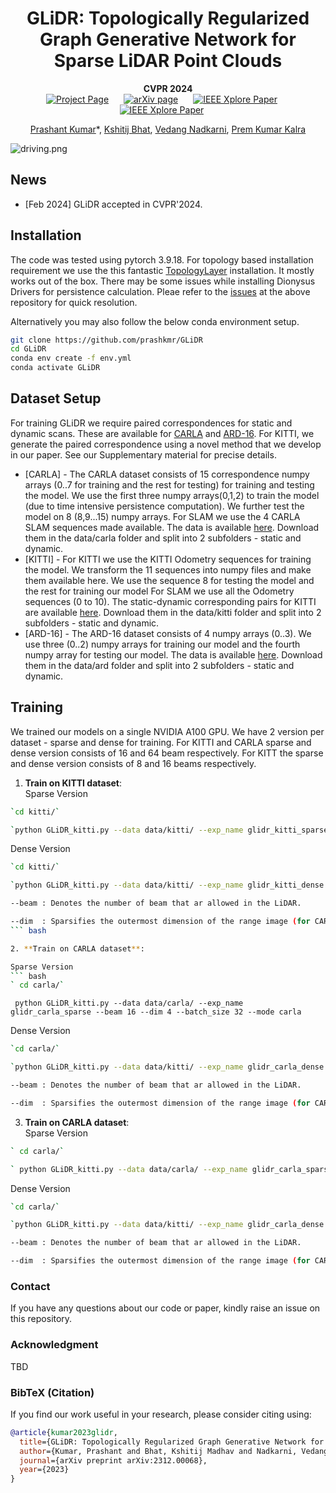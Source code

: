 <div align="center">
<h1>GLiDR: Topologically Regularized Graph Generative Network for Sparse LiDAR Point Clouds</h1>

**CVPR 2024**  
<a href='https://kshitijbhat.github.io/glidr/' style="margin-right: 20px;"><img src='https://img.shields.io/badge/Project Page-GLiDR-darkgreen' alt='Project Page'></a>
<a href="https://arxiv.org/abs/2312.00068" style="margin-right: 20px;"><img src='https://img.shields.io/badge/Paper-arXiv-maroon' alt='arXiv page'></a>
<a href="https://arxiv.org/abs/2312.00068" style="margin-right: 20px;"><img src='https://img.shields.io/badge/Paper-CvF-blue' alt='IEEE Xplore Paper'></a>
<a href="https://arxiv.org/abs/2312.00068" style="margin-right: 20px;"><img src='https://img.shields.io/badge/Supplementary-CvF-blue' alt='IEEE Xplore Paper'></a>

[Prashant Kumar](https://prashkmr.github.io)\*,
[Kshitij Bhat](https://prashkmr.github.io),
[Vedang Nadkarni](https://scholar.google.com/citations?user=seg1E8AAAAAJ&hl=en),
[Prem Kumar Kalra](https://www.cse.iitd.ac.in/~pkalra/)<br/>

</div>

![driving.png](assets/driving.png)



## News
- [Feb 2024] GLiDR accepted in CVPR'2024.


## Installation
The code was tested using pytorch 3.9.18. 
For topology based installation requirement we use the this fantastic [TopologyLayer](https://github.com/bruel-gabrielsson/TopologyLayer) installation. It mostly works out of the box. There may be some issues while installing Dionysus Drivers for persistence calculation. Pleae refer to the [issues](https://github.com/bruel-gabrielsson/TopologyLayer/issues) at the above repository for quick resolution.

Alternatively you may also follow the below conda environment setup.
``` bash
git clone https://github.com/prashkmr/GLiDR
cd GLiDR
conda env create -f env.yml
conda activate GLiDR
```


## Dataset Setup
For training GLiDR we require paired correspondences for static and dynamic scans. These are available for [CARLA](https://github.com/dslrproject/dslr/tree/master/Data) and [ARD-16](https://github.com/dslrproject/dslr/tree/master/Data). 
For KITTI, we generate the paired correspondence using a novel method that we develop in our paper. See our Supplementary material for precise details.

- [CARLA] - The CARLA dataset consists of 15 correspondence numpy arrays (0..7 for training and the rest for testing) for training and testing the model. We use the first three numpy arrays(0,1,2) to train the model (due to time intensive persistence computation). We further test the model on 8 (8,9...15) numpy arrays.  For SLAM we use the 4 CARLA SLAM sequences made available. The data is available [here](https://github.com/dslrproject/dslr/tree/master/Data). Download them in the data/carla folder and split into 2 subfolders - static and dynamic. 
- [KITTI] - For KITTI we use the KITTI Odometry sequences for training the model. We transform the 11 sequences into numpy files and make them available here. We use the sequence 8 for testing the model and the rest for training our model For SLAM we use all the Odometry sequences (0 to 10). The static-dynamic corresponding pairs for KITTI are available [here](https://www.kaggle.com/datasets/prashk1312/kitti-static-dynamic-correpsondence). Download them in the data/kitti folder and split into 2 subfolders - static and dynamic. 
- [ARD-16] - The ARD-16 dataset consists of 4 numpy arrays (0..3). We use three (0..2) numpy arrays for training our model and the fourth numpy array for testing our model. The data is available [here](https://github.com/dslrproject/dslr/tree/master/Data). Download them in the data/ard folder and split into 2 subfolders - static and dynamic. 





## Training 
We trained our models on a single NVIDIA A100 GPU. We have 2 version per dataset - sparse and dense for training.  For KITTI and CARLA sparse and dense version consists of 16 and 64 beam respectively. For KITT the sparse and dense version consists of 8 and 16 beams respectively.

1. **Train on KITTI dataset**:  
Sparse Version

``` bash
`cd kitti/`

`python GLiDR_kitti.py --data data/kitti/ --exp_name glidr_kitti_sparse --beam 16 --dim 8 --batch_size 32 --mode kitti`
```
Dense Version

``` bash
`cd kitti/`

`python GLiDR_kitti.py --data data/kitti/ --exp_name glidr_kitti_dense --beam 64 --dim 8 --batch_size 8 --mode kitti`

--beam : Denotes the number of beam that ar allowed in the LiDAR. 

--dim  : Sparsifies the outermost dimension of the range image (for CARLA, outermost dimesion is 1024). For more details on this, please refer to Section 5.2 of the paper.
``` bash

2. **Train on CARLA dataset**:  

Sparse Version
``` bash
` cd carla/`
```
` python GLiDR_kitti.py --data data/carla/ --exp_name glidr_carla_sparse --beam 16 --dim 4 --batch_size 32 --mode carla`

Dense Version

``` bash
`cd carla/`

`python GLiDR_kitti.py --data data/kitti/ --exp_name glidr_carla_dense --beam 64 --dim 4 --batch_size 8 --mode carla`

--beam : Denotes the number of beam that ar allowed in the LiDAR. 

--dim  : Sparsifies the outermost dimension of the range image (for CARLA, outermost dimesion is 512). For more details on this, please refer to Section 5.2 of the paper.
```

3. **Train on CARLA dataset**:  
Sparse Version

``` bash
` cd carla/`

` python GLiDR_kitti.py --data data/carla/ --exp_name glidr_carla_sparse --beam 16 --dim 4 --batch_size 32 --mode carla`
```
Dense Version

``` bash
`cd carla/`

`python GLiDR_kitti.py --data data/kitti/ --exp_name glidr_carla_dense --beam 64 --dim 4 --batch_size 8 --mode carla`

--beam : Denotes the number of beam that ar allowed in the LiDAR. 

--dim  : Sparsifies the outermost dimension of the range image (for CARLA, outermost dimesion is 512). For more details on this, please refer to Section 5.2 of the paper.
``` 


### Contact
If you have any questions about our code or paper, kindly raise an issue on this repository.

### Acknowledgment
TBD


### BibTeX (Citation)
If you find our work useful in your research, please consider citing using:
``` bibtex
@article{kumar2023glidr,
  title={GLiDR: Topologically Regularized Graph Generative Network for Sparse LiDAR Point Clouds},
  author={Kumar, Prashant and Bhat, Kshitij Madhav and Nadkarni, Vedang Bhupesh Shenvi and Kalra, Prem},
  journal={arXiv preprint arXiv:2312.00068},
  year={2023}
}

```


